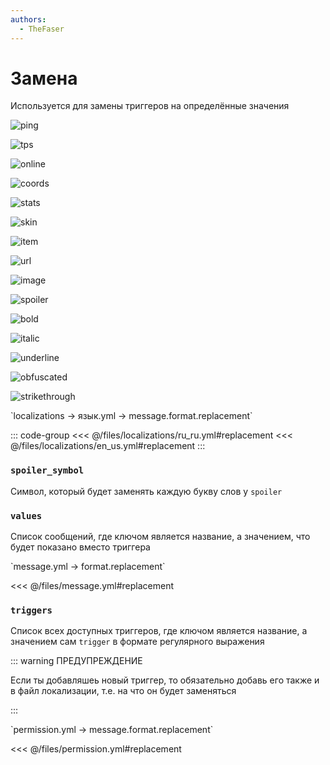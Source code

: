```yaml
---
authors:
  - TheFaser
---
```


# Замена

Используется для замены триггеров на определённые значения

![ping](/ping.png)


![tps](/tps.png)


![online](/online.png)


![coords](/coords.png)


![stats](/stats.png)


![skin](/skin.png)


![item](/item.png)


![url](/url.png)


![image](/image.png)


![spoiler](/spoiler.png)


![bold](/bold.png)


![italic](/italic.png)


![underline](/underline.png)


![obfuscated](/obfuscated.png)


![strikethrough](/strikethrough.png)

[//]: # (localization)
<!--@include: @/parts/words.md#localization--> 
<!--@include: @/parts/words.md#path--> `localizations → язык.yml → message.format.replacement`

<!--@include: @/parts/words.md#default--> 

::: code-group
<<< @/files/localizations/ru_ru.yml#replacement
<<< @/files/localizations/en_us.yml#replacement
:::

### `spoiler_symbol`

Символ, который будет заменять каждую букву слов у `spoiler`

### `values`

Список сообщений, где ключом является название, а значением, что будет показано вместо триггера

[//]: # (message.yml)
<!--@include: @/parts/words.md#setting-->
<!--@include: @/parts/words.md#path--> `message.yml → format.replacement`

<!--@include: @/parts/words.md#default-->
<<< @/files/message.yml#replacement

<!--@include: @/parts/enable.md-->

### `triggers`

Список всех доступных триггеров, где ключом является название, а значением сам `trigger` в формате регулярного выражения

::: warning ПРЕДУПРЕЖДЕНИЕ

Если ты добавляшеь новый триггер, то обязательно добавь его также и в файл локализации, т.е. на что он будет заменяться

:::

[//]: # (permission.yml)
<!--@include: @/parts/words.md#permission-->
<!--@include: @/parts/words.md#path--> `permission.yml → message.format.replacement`

<!--@include: @/parts/words.md#default-->
<<< @/files/permission.yml#replacement

<!--@include: @/parts/permission/permissionTier3.md-->